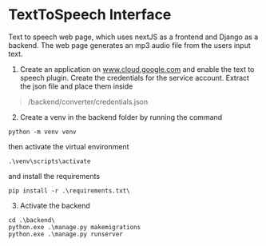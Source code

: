 # TextToSpeech Interface

Text to speech web page, which uses nextJS as a frontend and Django as a backend. The web page generates an mp3 audio file from the users input text.

1. Create an application on www.cloud.google.com and enable the text to speech plugin. Create the credentials for the service account. Extract the json file and place them inside 	
> /backend/converter/credentials.json 

2. Create a venv in the backend folder by running the command 
````
python -m venv venv
````
then activate the virtual environment
````
.\venv\scripts\activate
````
and install the requirements
````
pip install -r .\requirements.txt\
````

3. Activate the backend
````
cd .\backend\
python.exe .\manage.py makemigrations
python.exe .\manage.py runserver
````
